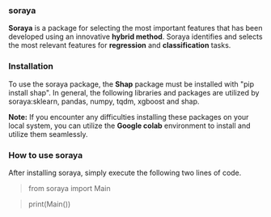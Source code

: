 
### soraya 
**Soraya** is a package for selecting the most important features that has been developed using an innovative **hybrid method**. Soraya identifies and selects the most relevant features for **regression** and **classification** tasks.


### Installation
To use the soraya package, the **Shap** package must be installed with "pip install shap". In general, the following libraries and packages are utilized by soraya:sklearn, pandas, numpy, tqdm, xgboost and shap.

**Note:** If you encounter any difficulties installing these packages on your local system, you can utilize the **Google colab** environment to install and utilize them seamlessly.

### How to use soraya
After installing soraya, simply execute the following two lines of code.
> from soraya import Main 

> print(Main())

